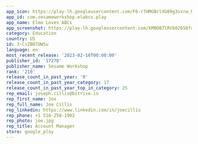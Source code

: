 ```yaml
---
app_icon: https://play-lh.googleusercontent.com/F6-r7HMGBrlXU89g3sxrw_Foaha7VDCN2nBoxl7g7QgU6uZzHEFsNVNZxgf9vvt_VA
app_id: com.sesameworkshop.elabcs.play
app_name: Elmo Loves ABCs
app_screenshot: https://play-lh.googleusercontent.com/kMBOB7lRVb026S8fubK4j56rJgFa8b2INYwRbhGCjo3J0DMKW7cK-J7r59I8LiXZO50
category: Education
country: US
id: 3-CsZB07UW5u
language: en
most_recent_release: '2023-02-16T00:00:00'
publisher_id: '17278'
publisher_name: Sesame Workshop
rank: '210'
release_count_in_past_year: '0'
release_count_in_past_year_category: 17
release_count_in_past_year_top_in_category: 25
rep_email: joseph.cillis@bitrise.io
rep_first_name: Joe
rep_full_name: Joe Cillis
rep_linkedin: https://www.linkedin.com/in/joecillis
rep_phone: +1 518-258-1902
rep_photo: joe.jpg
rep_title: Account Manager
store: google_play
---
```

